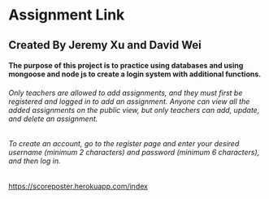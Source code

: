 # Assignment Link
## Created By Jeremy Xu and David Wei
#### The purpose of this project is to practice using databases and using mongoose and node js to create a login system with additional functions.
###### Only teachers are allowed to add assignments, and they must first be registered and logged in to add an assignment. Anyone can view all the added assignments on the public view, but only teachers can add, update, and delete an assignment.
###### To create an account, go to the register page and enter your desired username (minimum 2 characters) and password (minimum 6 characters), and then log in.
######
https://scoreposter.herokuapp.com/index
